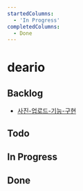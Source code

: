```yaml
---
startedColumns:
  - 'In Progress'
completedColumns:
  - Done
---
```


# deario

## Backlog

- [사진-업로드-기능-구현](tasks/사진-업로드-기능-구현.md)

## Todo

## In Progress

## Done
